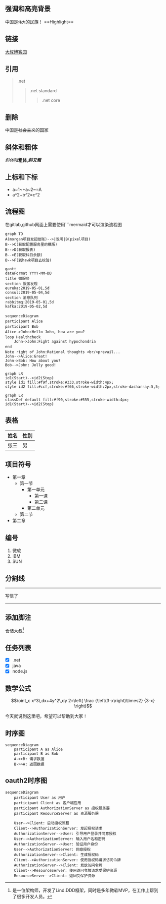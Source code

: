 ## 强调和高亮背景

中国是`伟大`的民族！
==Highlight==

## 链接

[大叔博客园](http://www.cnblogs.com/lori "仓储大叔")

## 引用

> .net
>
>> .net standard
>>
>>> .net core
>>>
>>

## 删除

中国是~~社会主义~~的国家

## 斜体和粗体

*斜体*和**粗体**,***斜又粗***

## 上标和下标

* a~1~+a~2~=A
* a^2+b^2=c^2

## 流程图

在gitlab,github网面上需要使用```mermaid才可以渲染流程图

```mermaid
graph TD
A(morgan项目发起结账)-->|说明|B(pixel项目)
B-->C(获取配置服务里的模版)
B-->D(获取报表)
B-->E(获取科目余额)
B-->F(到hawk项目去校验)
```

```mermaid
gantt
dateFormat YYYY-MM-DD
title 微服务
section 服务发现
eureka:2019-05-01,5d
consul:2019-05-04,5d
section 消息队列
rabbitmq:2019-05-01,5d
kafka:2019-05-02,5d
```

```mermaid
sequenceDiagram 　　
participant Alice 　
participant Bob 　
Alice->John:Hello John, how are you? 　
loop Healthcheck 　　　　
    John->John:Fight against hypochondria 
end 　　
Note right of John:Rational thoughts <br/>prevail... 　　
John-->Alice:Great! 
John->Bob: How about you? 
Bob-->John: Jolly good!
```

```mermaid
graph LR 
id1(Start)-->id2(Stop) 
style id1 fill:#f9f,stroke:#333,stroke-width:4px; 
style id2 fill:#ccf,stroke:#f66,stroke-width:2px,stroke-dasharray:5,5;

```

```mermaid
graph LR
classDef default fill:#f90,stroke:#555,stroke-width:4px;
id1(Start)-->id2(Stop)
```

## 表格


| 姓名 | 性别 |
| ---- | ---- |
| 张三 | 男   |

## 项目符号

* 第一章
  * 第一节
    * 第一单元
      * 第一课
      * 第二课
    * 第二单元
  * 第二节
* 第二章

## 编号

1. 微软
2. IBM
3. SUN

## 分割线

---

写信了

---

## 添加脚注

仓储大叔[^1]

[^1]: 是一位架构师，开发了Lind.DDD框架，同时是多年微软MVP，在工作上帮到了很多开发人员。
    
## 任务列表

* [X]  .net
* [X]  java
* [X]  node.js

## 数学公式

```math
\oint_c x^3\,dx+4y^2\,dy

2=\left(
\frac
{\left(3-x\right)\times2} 
{3-x}
\right)
```

今天就说到这里吧，希望可以帮助到大家！

## 时序图

```mermaid
sequenceDiagram
    participant A as Alice
    participant B as Bob
    A->>B: 请求数据
    B->>A: 返回数据
```

## oauth2时序图

```mermaid
sequenceDiagram
    participant User as 用户
    participant Client as 客户端应用
    participant AuthorizationServer as 授权服务器
    participant ResourceServer as 资源服务器

    User-->Client: 启动授权流程
    Client-->AuthorizationServer: 发起授权请求
    AuthorizationServer-->User: 引导用户登录并同意授权
    User-->AuthorizationServer: 输入用户名和密码
    AuthorizationServer-->User: 验证用户身份
    User-->AuthorizationServer: 同意授权
    AuthorizationServer-->Client: 生成授权码
    Client-->AuthorizationServer: 使用授权码请求访问令牌
    AuthorizationServer-->Client: 发放访问令牌
    Client-->ResourceServer: 使用访问令牌请求受保护资源
    ResourceServer-->Client: 返回受保护资源

```
